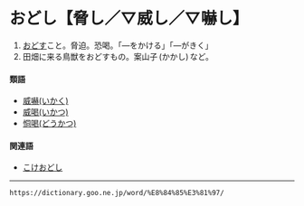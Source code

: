 # おどし【脅し／▽威し／▽嚇し】

1.  [おどす](おどす（脅す／威す／嚇す）)こと。脅迫。恐喝。「―をかける」「―がきく」
2.  田畑に来る鳥獣をおどすもの。案山子 (かかし) など。
    

#### 類語

-   [威嚇(いかく)](https://dictionary.goo.ne.jp/word/%E5%A8%81%E5%9A%87/#jn-10052)
-   [威喝(いかつ)](https://dictionary.goo.ne.jp/word/%E5%A8%81%E5%96%9D/#jn-10115)
-   [恫喝(どうかつ)](https://dictionary.goo.ne.jp/word/%E6%81%AB%E5%96%9D/#jn-155250)

#### 関連語

-   [こけおどし](https://dictionary.goo.ne.jp/word/%E8%99%9A%E4%BB%AE%E5%A8%81%E3%81%97/#jn-77696)

---
`https://dictionary.goo.ne.jp/word/%E8%84%85%E3%81%97/`